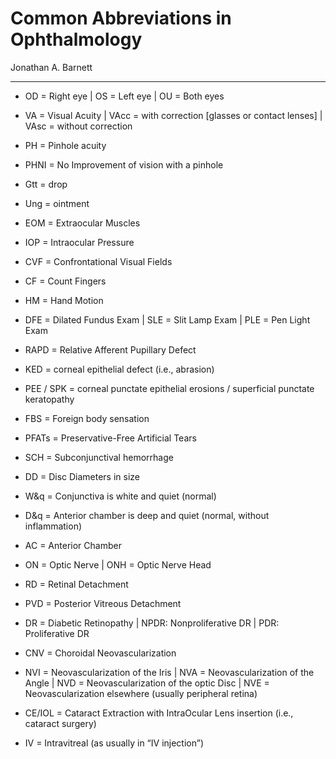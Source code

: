 # Common Abbreviations in Ophthalmology

Jonathan A. Barnett

---

- OD = Right eye \| OS = Left eye \| OU = Both eyes

- VA = Visual Acuity \| VAcc = with correction \[glasses or contact
    lenses\] \| VAsc = without correction

- PH = Pinhole acuity

- PHNI = No Improvement of vision with a pinhole

- Gtt = drop

- Ung = ointment

- EOM = Extraocular Muscles

- IOP = Intraocular Pressure

- CVF = Confrontational Visual Fields

- CF = Count Fingers

- HM = Hand Motion

- DFE = Dilated Fundus Exam \| SLE = Slit Lamp Exam \| PLE = Pen Light
    Exam

- RAPD = Relative Afferent Pupillary Defect

- KED = corneal epithelial defect (i.e., abrasion)

- PEE / SPK = corneal punctate epithelial erosions / superficial
    punctate keratopathy

- FBS = Foreign body sensation

- PFATs = Preservative-Free Artificial Tears

- SCH = Subconjunctival hemorrhage

- DD = Disc Diameters in size

- W&q = Conjunctiva is white and quiet (normal)

- D&q = Anterior chamber is deep and quiet (normal, without
    inflammation)

- AC = Anterior Chamber

- ON = Optic Nerve \| ONH = Optic Nerve Head

- RD = Retinal Detachment

- PVD = Posterior Vitreous Detachment

- DR = Diabetic Retinopathy \| NPDR: Nonproliferative DR \| PDR:
    Proliferative DR

- CNV = Choroidal Neovascularization

- NVI = Neovascularization of the Iris \| NVA = Neovascularization of
    the Angle \| NVD = Neovascularization of the optic Disc \| NVE =
    Neovascularization elsewhere (usually peripheral retina)

- CE/IOL = Cataract Extraction with IntraOcular Lens insertion (i.e.,
    cataract surgery)

- IV = Intravitreal (as usually in “IV injection”)
